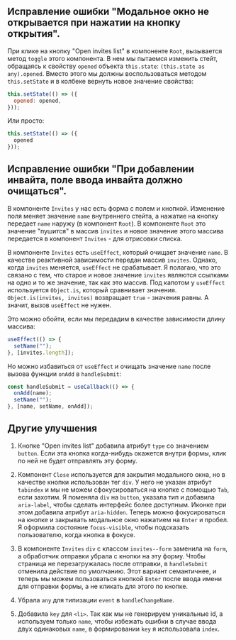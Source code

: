 ## Исправление ошибки "Модальное окно не открывается при нажатии на кнопку открытия".

При клике на кнопку "Open invites list" в компоненте `Root`, вызывается метод `toggle` этого компонента. В нем мы пытаемся изменить стейт, обращаясь к свойству `opened` объекта `this.state`: `(this.state as any).opened`. Вместо этого мы должны воспользоваться методом `this.setState` и в колбеке вернуть новое значение свойства:

```jsx
this.setState(() => ({
  opened: opened,
}));
```

Или просто:

```jsx
this.setState(() => ({ 
  opened
}));
```

## Исправление ошибки "При добавлении инвайта, поле ввода инвайта должно очищаться".

В компоненте `Invites` у нас есть форма с полем и кнопкой. Изменение поля меняет значение `name` внутреннего стейта, а нажатие на кнопку передает `name` наружу (в компонент `Root`). В компоненте `Root` это значение "пушится" в массив `invites` и новое значение этого массива передается в компонент `Invites` - для отрисовки списка.

В компоненте `Invites` есть `useEffect`, который очищает значение `name`. В качестве реактивной зависимости передан массив `invites`. Однако, когда `invites` меняется, `useEffect` не срабатывает. Я полагаю, что это связано с тем, что старое и новое значение `invites` являются ссылками на одно и то же значение, так как это массив. Под капотом у `useEffect` используется `Object.is`, который сравнивает значения. `Object.is(invites, invites)` возвращает `true` - значения равны. А значит, вызов `useEffect` не нужен.

Это можно обойти, если мы передадим в качестве зависимости длину массива:

```jsx
useEffect(() => {
  setName("");
}, [invites.length]);
```

Но можно избавиться от `useEffect` и очищать значение `name` после вызова функции `onAdd` в `handleSubmit`:

```jsx
const handleSubmit = useCallback(() => {
  onAdd(name);
  setName("");
}, [name, setName, onAdd]);
```

## Другие улучшения

1. Кнопке "Open invites list" добавила атрибут `type` со значением `button`. Если эта кнопка когда-нибудь окажется внутри формы, клик по ней не будет отправлять эту форму.

2. Компонент `Close` используется для закрытия модального окна, но в качестве кнопки использован тег `div`. У него не указан атрибут `tabindex` и мы не можем сфокусироваться на кнопке с помощью `Tab`, если захотим. Я поменяла `div` на `button`, указала тип и добавила `aria-label`, чтобы сделать интерфейс более доступным. Иконке при этом добавила атрибут `aria-hidden`. Теперь можно фокусироваться на кнопке и закрывать модальное окно нажатием на `Enter` и пробел. Я оформила состояние `focus-visible`, чтобы подсказать пользователю, когда кнопка в фокусе.

3. В компоненте `Invites` `div` с классом `invites--form` заменила на `form`, а обработчик отправки убрала с кнопки на эту форму. Чтобы страница не перезагружалась после отправки, в `handleSubmit` отменила действие по умолчанию. Этот вариант семантичнее, и теперь мы можем пользоваться кнопкой `Enter` после ввода имени для отправки формы, а не кликать для этого по кнопке.

4. Убрала `any` для типизации `event` в `handleChangeName`.

5. Добавила `key` для `<li>`. Так как мы не генерируем уникальные id, а используем только `name`, чтобы избежать ошибки в случае ввода двух одинаковых `name`, в формировании `key` я использовала `index`. 
